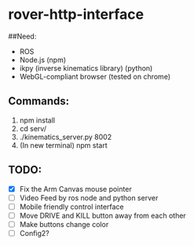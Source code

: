 # rover-http-interface

##Need:

- ROS
- Node.js (npm)
- ikpy (inverse kinematics library) (python)
- WebGL-compliant browser (tested on chrome)

## Commands:

1. npm install
2. cd serv/
3. ./kinematics_server.py 8002
4. (In new terminal) npm start

## TODO:
- [x] Fix the Arm Canvas mouse pointer
- [ ] Video Feed by ros node and python server
- [ ] Mobile friendly control interface
- [ ] Move DRIVE and KILL button away from each other
- [ ] Make buttons change color
- [ ] Config2?

